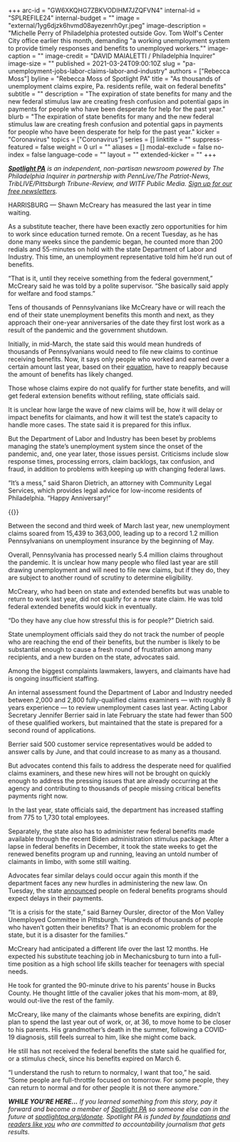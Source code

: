 +++
arc-id = "GW6XKQHG7ZBKVODIHM7JZQFVN4"
internal-id = "SPLREFILE24"
internal-budget = ""
image = "external/1yg6djzk6hvmd08ayezenrh0yr.jpeg"
image-description = "Michelle Perry of Philadelphia protested outside Gov. Tom Wolf's Center City office earlier this month, demanding \"a working unemployment system to provide timely responses and benefits to unemployed workers.\""
image-caption = ""
image-credit = "DAVID MAIALETTI / Philadelphia Inquirer"
image-size = ""
published = 2021-03-24T09:00:10Z
slug = "pa-unemployment-jobs-labor-claims-labor-and-industry"
authors = ["Rebecca Moss"]
byline = "Rebecca Moss of Spotlight PA"
title = "As thousands of unemployment claims expire, Pa. residents refile, wait on federal benefits"
subtitle = ""
description = "The expiration of state benefits for many and the new federal stimulus law are creating fresh confusion and potential gaps in payments for people who have been desperate for help for the past year."
blurb = "The expiration of state benefits for many and the new federal stimulus law are creating fresh confusion and potential gaps in payments for people who have been desperate for help for the past year."
kicker = "Coronavirus"
topics = ["Coronavirus"]
series = []
linktitle = ""
suppress-featured = false
weight = 0
url = ""
aliases = []
modal-exclude = false
no-index = false
language-code = ""
layout = ""
extended-kicker = ""
+++

<a href="https://www.spotlightpa.org/"><i><b>Spotlight PA</b></i></a><i> is an independent, non-partisan newsroom powered by The Philadelphia Inquirer in partnership with PennLive/The Patriot-News, TribLIVE/Pittsburgh Tribune-Review, and WITF Public Media. </i><a href="https://www.spotlightpa.org/newsletters"><i>Sign up for our free newsletters</i></a><i>.</i>

HARRISBURG — Shawn McCreary has measured the last year in time waiting.

As a substitute teacher, there have been exactly zero opportunities for him to work since education turned remote. On a recent Tuesday, as he has done many weeks since the pandemic began, he counted more than 200 redials and 55-minutes on hold with the state Department of Labor and Industry. This time, an unemployment representative told him he’d run out of benefits.

“That is it, until they receive something from the federal government,” McCreary said he was told by a polite supervisor. “She basically said apply for welfare and food stamps.”

Tens of thousands of Pennsylvanians like McCreary have or will reach the end of their state unemployment benefits this month and next, as they approach their one-year anniversaries of the date they first lost work as a result of the pandemic and the government shutdown.

<script src="https://www.spotlightpa.org/embed.js" async></script><div data-spl-embed-version="1" data-spl-src="https://www.spotlightpa.org/embeds/newsletter/"></div>

Initially, in mid-March, the state said this would mean hundreds of thousands of Pennsylvanians would need to file new claims to continue receiving benefits. Now, it says only people who worked and earned over a certain amount last year, based on their <a href="https://www.uc.pa.gov/unemployment-benefits/ManageBenefits/Pages/Renew-Benefit-Year.aspx" target=_blank>equation</a>, have to reapply because the amount of benefits has likely changed.

Those whose claims expire do not qualify for further state benefits, and will get federal extension benefits without refiling, state officials said.

It is unclear how large the wave of new claims will be, how it will delay or impact benefits for claimants, and how it will test the state’s capacity to handle more cases. The state said it is prepared for this influx.

But the Department of Labor and Industry has been beset by problems managing the state’s unemployment system since the onset of the pandemic, and, one year later, those issues persist. Criticisms include slow response times, processing errors, claim backlogs, tax confusion, and fraud, in addition to problems with keeping up with changing federal laws.

“It’s a mess,” said Sharon Dietrich, an attorney with Community Legal Services, which provides legal advice for low-income residents of Philadelphia. “Happy Anniversary!”

{{<picture src="external/sev479jfk157gey3b7kfb9wjtr.jpeg" description="Acting Secretary Jennifer Berrier of the Department of Labor and Industry answers House lawmakers&#39; questions at a budget hearing earlier this month." caption="Acting Secretary Jennifer Berrier of the Department of Labor and Industry answers House lawmakers&#39; questions at a budget hearing earlier this month." credit="Spotlight PA">}} 

Between the second and third week of March last year, new unemployment claims soared from 15,439 to 363,000, leading up to a record 1.2 million Pennsylvanians on unemployment insurance by the beginning of May.

Overall, Pennsylvania has processed nearly 5.4 million claims throughout the pandemic. It is unclear how many people who filed last year are still drawing unemployment and will need to file new claims, but if they do, they are subject to another round of scrutiny to determine eligibility.

McCreary, who had been on state and extended benefits but was unable to return to work last year, did not qualify for a new state claim. He was told federal extended benefits would kick in eventually.

“Do they have any clue how stressful this is for people?” Dietrich said.

State unemployment officials said they do not track the number of people who are reaching the end of their benefits, but the number is likely to be substantial enough to cause a fresh round of frustration among many recipients, and a new burden on the state, advocates said.

Among the biggest complaints lawmakers, lawyers, and claimants have had is ongoing insufficient staffing.

An internal assessment found the Department of Labor and Industry needed between 2,000 and 2,800 fully-qualified claims examiners — with roughly 8 years experience — to review unemployment cases last year. Acting Labor Secretary Jennifer Berrier said in late February the state had fewer than 500 of these qualified workers, but maintained that the state is prepared for a second round of applications.

Berrier said 500 customer service representatives would be added to answer calls by June, and that could increase to as many as a thousand.

But advocates contend this fails to address the desperate need for qualified claims examiners, and these new hires will not be brought on quickly enough to address the pressing issues that are already occurring at the agency and contributing to thousands of people missing critical benefits payments right now.

In the last year, state officials said, the department has increased staffing from 775 to 1,730 total employees.

Separately, the state also has to administer new federal benefits made available through the recent Biden administration stimulus package. After a lapse in federal benefits in December, it took the state weeks to get the renewed benefits program up and running, leaving an untold number of claimants in limbo, with some still waiting.

Advocates fear similar delays could occur again this month if the department faces any new hurdles in administering the new law. On Tuesday, the state <a href="https://www.uc.pa.gov/COVID-19/Pages/Important-Updates.aspx?fbclid=IwAR2SetckhC9vAeGXBEPm27D7unBNlSwlWEPOZcOowMtxkoTtpJoYn_tD3_I">announced</a> people on federal benefits programs should expect delays in their payments.

“It is a crisis for the state,” said Barney Oursler, director of the Mon Valley Unemployed Committee in Pittsburgh. “Hundreds of thousands of people who haven’t gotten their benefits? That is an economic problem for the state, but it is a disaster for the families.”

<script src="https://www.spotlightpa.org/embed.js" async></script><div data-spl-embed-version="1" data-spl-src="https://www.spotlightpa.org/embeds/donate/?teaser_text=If%20you%20learned%20something%20from%20this%20report%2C%20pay%20it%20forward%20and%20become%20a%20member%20of%20Spotlight%20PA%20so%20someone%20else%20can%20in%20the%20future.&cta_text=CLICK%20TO%20CONTRIBUTE&eyebrow_text=WHILE%20YOU'RE%20HERE..."></div>

McCreary had anticipated a different life over the last 12 months. He expected his substitute teaching job in Mechanicsburg to turn into a full-time position as a high school life skills teacher for teenagers with special needs.

He took for granted the 90-minute drive to his parents’ house in Bucks County. He thought little of the cavalier jokes that his mom-mom, at 89, would out-live the rest of the family.

McCreary, like many of the claimants whose benefits are expiring, didn’t plan to spend the last year out of work, or, at 36, to move home to be closer to his parents. His grandmother’s death in the summer, following a COVID-19 diagnosis, still feels surreal to him, like she might come back.

He still has not received the federal benefits the state said he qualified for, or a stimulus check, since his benefits expired on March 6.

“I understand the rush to return to normalcy, I want that too,” he said. “Some people are full-throttle focused on tomorrow. For some people, they can return to normal and for other people it is not there anymore.”

<i><b>WHILE YOU’RE HERE...</b></i><i> If you learned something from this story, pay it forward and become a member of </i><a href="https://www.spotlightpa.org/"><i>Spotlight PA</i></a><i> so someone else can in the future at </i><a href="http://spotlightpa.org/donate"><i>spotlightpa.org/donate</i></a><i>. Spotlight PA is funded by</i><a href="https://www.spotlightpa.org/support"><i> foundations</i></a><i> </i><a href="https://www.spotlightpa.org/support"><i>and readers like you</i></a><i> who are committed to accountability journalism that gets results.</i>
